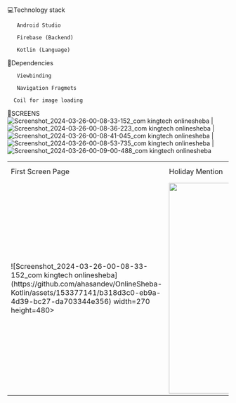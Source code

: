 💻Technology stack

       Android Studio

       Firebase (Backend)

       Kotlin (Language)
 
🔆Dependencies 

       Viewbinding

       Navigation Fragmets

      Coil for image loading

🔆SCREENS
![Screenshot_2024-03-26-00-08-33-152_com kingtech onlinesheba](https://github.com/ahasandev/OnlineSheba-Kotlin/assets/153377141/b318d3c0-eb9a-4d39-bc27-da703344e356) | ![Screenshot_2024-03-26-00-08-36-223_com kingtech onlinesheba](https://github.com/ahasandev/OnlineSheba-Kotlin/assets/153377141/a1c9d4c4-09b3-44a6-93ac-485fbf0bb516) | ![Screenshot_2024-03-26-00-08-41-045_com kingtech onlinesheba](https://github.com/ahasandev/OnlineSheba-Kotlin/assets/153377141/625a63bd-b9a3-42aa-ac9b-360fd246668b) |
![Screenshot_2024-03-26-00-08-53-735_com kingtech onlinesheba](https://github.com/ahasandev/OnlineSheba-Kotlin/assets/153377141/3616cc22-9780-4b6d-b5f5-3bb1fd9dbdfa) |
![Screenshot_2024-03-26-00-09-00-488_com kingtech onlinesheba](https://github.com/ahasandev/OnlineSheba-Kotlin/assets/153377141/36693fbd-c4c2-4552-b4c3-a57dc6df5897)
       
<table>
  <tr>
    <td>First Screen Page</td>
     <td>Holiday Mention</td>
     <td>Present day in purple and selected day in pink</td>
  </tr>
  <tr>
    <td>![Screenshot_2024-03-26-00-08-33-152_com kingtech onlinesheba](https://github.com/ahasandev/OnlineSheba-Kotlin/assets/153377141/b318d3c0-eb9a-4d39-bc27-da703344e356) width=270 height=480></td>
    <td><img src="screenshots/Screenshot_1582745125.png" width=270 height=480></td>
    <td><img src="screenshots/Screenshot_1582745139.png" width=270 height=480></td>
  </tr>
 </table>


      
  

